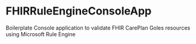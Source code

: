 # FHIRRuleEngineConsoleApp

Boilerplate Console application to validate FHIR CarePlan Goles resources using
Microsoft Rule Engine
